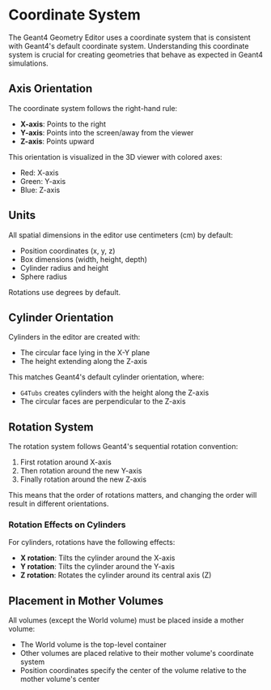# Coordinate System

The Geant4 Geometry Editor uses a coordinate system that is consistent with Geant4's default coordinate system. Understanding this coordinate system is crucial for creating geometries that behave as expected in Geant4 simulations.

## Axis Orientation

The coordinate system follows the right-hand rule:

- **X-axis**: Points to the right
- **Y-axis**: Points into the screen/away from the viewer
- **Z-axis**: Points upward

This orientation is visualized in the 3D viewer with colored axes:
- Red: X-axis
- Green: Y-axis
- Blue: Z-axis

## Units

All spatial dimensions in the editor use centimeters (cm) by default:
- Position coordinates (x, y, z)
- Box dimensions (width, height, depth)
- Cylinder radius and height
- Sphere radius

Rotations use degrees by default.

## Cylinder Orientation

Cylinders in the editor are created with:
- The circular face lying in the X-Y plane
- The height extending along the Z-axis

This matches Geant4's default cylinder orientation, where:
- `G4Tubs` creates cylinders with the height along the Z-axis
- The circular faces are perpendicular to the Z-axis

## Rotation System

The rotation system follows Geant4's sequential rotation convention:

1. First rotation around X-axis
2. Then rotation around the new Y-axis
3. Finally rotation around the new Z-axis

This means that the order of rotations matters, and changing the order will result in different orientations.

### Rotation Effects on Cylinders

For cylinders, rotations have the following effects:
- **X rotation**: Tilts the cylinder around the X-axis
- **Y rotation**: Tilts the cylinder around the Y-axis
- **Z rotation**: Rotates the cylinder around its central axis (Z)

## Placement in Mother Volumes

All volumes (except the World volume) must be placed inside a mother volume:
- The World volume is the top-level container
- Other volumes are placed relative to their mother volume's coordinate system
- Position coordinates specify the center of the volume relative to the mother volume's center
